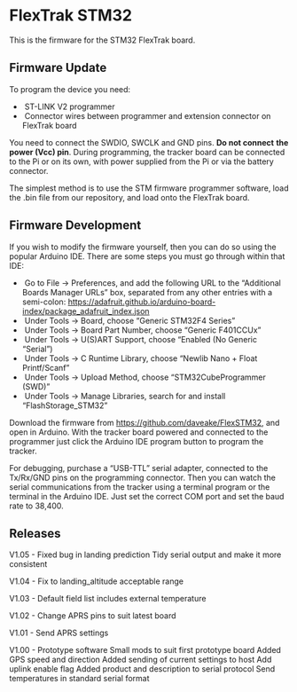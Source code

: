 # FlexTrak STM32 

This is the firmware for the STM32 FlexTrak board.

## **Firmware Update**

To program the device you need:

- ​	ST-LINK V2 programmer
- ​	Connector wires between programmer and extension connector on FlexTrak board

You need to connect the SWDIO, SWCLK and GND pins.  **Do not connect** **the** **power (Vcc) pin**. During programming, the tracker board can be connected to the Pi or on its own, with power supplied from the Pi or via the battery connector.

The simplest method is to use the STM firmware programmer software, load the .bin file from our repository, and load onto the FlexTrak board.

## **Firmware Development**

If you wish to modify the firmware yourself, then you can do so using the popular Arduino IDE.  There are some steps you must go through within that IDE:



- ​	Go to File → Preferences, and add the following URL to the “Additional Boards Manager URLs” box, separated from any other entries with a semi-colon: https://adafruit.github.io/arduino-board-index/package_adafruit_index.json
- ​	Under Tools → Board, choose “Generic STM32F4 Series”
- ​	Under Tools → Board Part Number, choose “Generic F401CCUx”
- ​	Under Tools → U(S)ART Support, choose “Enabled (No Generic “Serial”)
- ​	Under Tools → C Runtime Library, choose “Newlib Nano + Float Printf/Scanf”
- ​	Under Tools → Upload Method, choose “STM32CubeProgrammer (SWD)”
- ​	Under Tools → Manage Libraries, search for and install “FlashStorage_STM32”

Download the firmware from https://github.com/daveake/FlexSTM32, and open in Arduino.  With the tracker board powered and connected to the programmer just click the Arduino IDE program button to program the tracker.

For debugging, purchase a “USB-TTL” serial adapter, connected to the Tx/Rx/GND pins on the programming connector.  Then you can watch the serial communications from the tracker using a terminal program or the terminal in the Arduino IDE.  Just set the correct COM port and set the baud rate to 38,400.

## Releases

V1.05	-	Fixed bug in landing prediction
					Tidy serial output and make it more consistent				

V1.04	-	Fix to landing_altitude acceptable range

V1.03	-	Default field list includes external temperature

V1.02	-	Change APRS pins to suit latest board

V1.01	-	Send APRS settings

V1.00	-	Prototype software
		Small mods to suit first prototype board
		Added GPS speed and direction
		Added sending of current settings to host
		Add uplink enable flag
		Added product and description to serial protocol
		Send temperatures in standard serial format